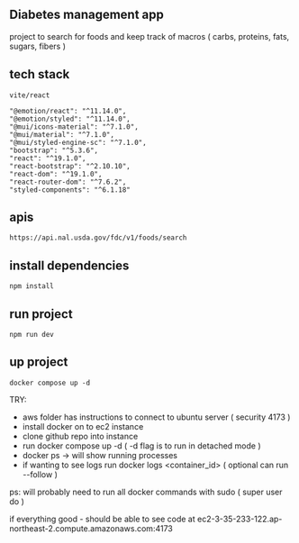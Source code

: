 ## Diabetes management app

project to search for foods and keep track of macros ( carbs, proteins, fats, sugars, fibers )

## tech stack

    vite/react

    "@emotion/react": "^11.14.0",
    "@emotion/styled": "^11.14.0",
    "@mui/icons-material": "^7.1.0",
    "@mui/material": "^7.1.0",
    "@mui/styled-engine-sc": "^7.1.0",
    "bootstrap": "^5.3.6",
    "react": "^19.1.0",
    "react-bootstrap": "^2.10.10",
    "react-dom": "^19.1.0",
    "react-router-dom": "^7.6.2",
    "styled-components": "^6.1.18"

## apis

    https://api.nal.usda.gov/fdc/v1/foods/search

## install dependencies

    npm install

## run project

    npm run dev

## up project

    docker compose up -d

TRY:

- aws folder has instructions to connect to ubuntu server ( security 4173 )
- install docker on to ec2 instance
- clone github repo into instance
- run docker compose up -d ( -d flag is to run in detached mode )
- docker ps -> will show running processes
- if wanting to see logs run docker logs <container_id> ( optional can run --follow )

ps: will probably need to run all docker commands with sudo ( super user do )

if everything good - should be able to see code at
ec2-3-35-233-122.ap-northeast-2.compute.amazonaws.com:4173
